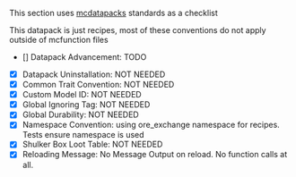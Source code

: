 This section uses [mcdatapacks](https://mc-datapacks.github.io/en/index.html) standards as a checklist

This datapack is just recipes, most of these conventions do not apply outside of mcfunction files

- [] Datapack Advancement: TODO
- [x] Datapack Uninstallation: NOT NEEDED
- [x] Common Trait Convention: NOT NEEDED
- [x] Custom Model ID: NOT NEEDED
- [x] Global Ignoring Tag: NOT NEEDED
- [x] Global Durability: NOT NEEDED
- [x] Namespace Convention: using ore_exchange namespace for recipes. Tests ensure namespace is used
- [x] Shulker Box Loot Table:  NOT NEEDED
- [x] Reloading Message: No Message Output on reload. No function calls at all.